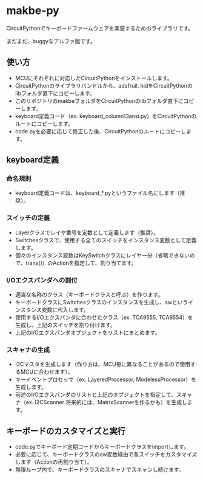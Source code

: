 # makbe-py

CircuitPythonでキーボードファームウェアを実装するためのライブラリです。

まだまだ、buggyなアルファ版です。

## 使い方

* MCUにそれぞれに対応したCircuitPythonをインストールします。
* CircuitPythonのライブラリバンドルから、adafruit_hidをCircuitPythonのlibフォルダ直下にコピーします。
* このリポジトリのmakbeフォルダをCircuitPythonのlibフォルダ直下にコピーします。
* keyboard定義コード（ex. keyboard_column13ansi.py）をCircuitPythonのルートにコピーします。
* code.pyを必要に応じて修正した後、CircuitPythonのルートにコピーします。

## keyboard定義

### 命名規則

* keyboard定義コードは、keyboard_*.pyというファイル名にします（推奨）。

### スイッチの定義

* Layerクラスでレイヤ番号を定数として定義します（推奨）。
* Switchesクラスで、使用する全てのスイッチをインスタンス変数として定義します。
* 個々のインスタンス変数はKeySwitchクラスにレイヤー分（省略できないので、trans()）のActionを指定して、割り当てます。

### I/Oエクスパンダへの割付

* 適当な名称のクラス（キーボードクラスと呼ぶ）を作ります。
* キーボードクラスにSwitchesクラスのインスタンスを生成し、swというインスタンス変数に代入します。
* 使用するI/Oエクスパンダに合わせたクラス（ex. TCA9555, TCA9554）を生成し、上記のスイッチを割り付けます。
* 上記のI/Oエクスパンダオブジェクトをリストにまとめます。

### スキャナの生成

* I2Cマスタを生成します（作り方は、MCU毎に異なることがあるので使用するMCUに合わせます）。
* キーイベントプロセッサ（ex. LayeredProcessor, ModelessProcessor）を生成します。
* 前述のI/Oエクスパンダのリストと上記のオブジェクトを指定して、スキャナ（ex. I2CScanner 将来的には、MatrixScannerを作るかも）を生成します。

## キーボードのカスタマイズと実行

* code.pyでキーボード定期コードからキーボードクラスをimportします。
* 必要に応じて、キーボードクラスのsw変数経由で各スイッチをカスタマイズします（Actionの再割り当て）。
* 無限ループ内で、キーボードクラスのスキャナでスキャンし続けます。

